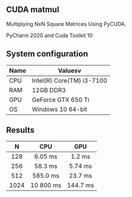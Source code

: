 ## CUDA matmul
Multiplying NxN Square Matrices Using PyCUDA.

PyCharm 2020 and Cuda Toolkit 10

## System configuration
| Name  | Valuesv |
| ------------- | ------------- |
| CPU | Intel(R) Core(TM) i3-7100  |
| RAM | 12GB DDR3  |
| GPU | GeForce GTX 650 Ti |  
| OS  |Windows 10 64-bit |

## Results
| N | CPU | GPU |
| :---: | :---: | :---: |
| 128 | 6.05 ms | 1.2 ms |
| 256 | 58.3 ms | 5.74 ms |
| 512 | 585.0 ms| 23.7 ms |
| 1024 | 10 800 ms | 144.7 ms |


